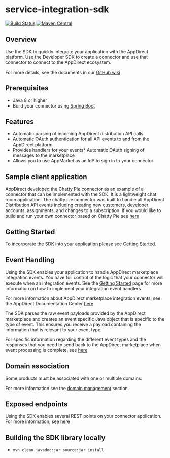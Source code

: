 # service-integration-sdk

[![Build Status](https://travis-ci.org/AppDirect/service-integration-sdk.svg?branch=master)](https://travis-ci.org/AppDirect/service-integration-sdk)
[![Maven Central](https://maven-badges.herokuapp.com/maven-central/com.appdirect/service-integration-sdk/badge.svg?style=plastic)](https://maven-badges.herokuapp.com/maven-central/com.appdirect/service-integration-sdk)

## Overview
Use the SDK to quickly integrate your application with the AppDirect platform. Use the Developer SDK to create a connector and use that connector to connect to the AppDirect ecosystem.

For more details, see the documents in our [GitHub wiki](https://github.com/AppDirect/service-integration-sdk/wiki)

## Prerequisites
* Java 8 or higher
* Build your connector using [Spring Boot](https://projects.spring.io/spring-boot/)

## Features
* Automatic parsing of incoming AppDirect distribution API calls
* Automatic OAuth authentication for all API events to and from the AppDirect platform
* Provides handlers for your events* Automatic OAuth signing of messages to the marketplace
* Allows you to use AppMarket as an IdP to sign in to your connector

## Sample client application 
AppDirect developed the Chatty Pie connector as an example of a connector that can be implemented with the SDK. It is a lightweight chat room application. The chatty pie connector was built to handle all AppDirect Distribution API events including creating new customers, developer accounts, assignments, and changes to a subscription. 
If you would like to build and run your own connector based on Chatty Pie see [here](https://github.com/AppDirect/chatty-pie-connector)


## Getting Started
To incorporate the SDK into your application please see  [Getting Started](https://github.com/AppDirect/service-integration-sdk/wiki/Getting-Started).

## Event Handling
Using the SDK enables your application to handle AppDirect marketplace integration events. You have full control
of the logic that your connector will execute when an integration events. See the [Getting Started](https://github.com/AppDirect/service-integration-sdk/wiki/Getting-Started)
page for more information on how to implement your integration event handlers.

For more information about AppDirect marketplace integration events, see the AppDirect Documentation Center
[here](https://help.appdirect.com/appdistrib/Default.htm#Dev-DistributionGuide/en-subs-event-notifs.html%3FTocPath%3DIntegrate%2520with%2520AppDirect%7CEvent%2520notifications%7CSubscription%2520event%2520notifications%7C_____0/?location%20=%20appdistribution)

The SDK parses the raw event payloads provided by the AppDirect marketplace and creates an event specific Java object that is specific to the type
of event. This ensures you receive a payload containing the information that is relevant to your event type.

For specific information regarding the different event types and the responses that you need to send back to the 
AppDirect marketplace when event processing is complete, see [here](https://github.com/AppDirect/service-integration-sdk/wiki/Event-Descriptions)

## Domain association
Some products must be associated with one or multiple domains. 

For more information see the [domain management](https://github.com/AppDirect/service-integration-sdk/wiki/Domain-management) section.

## Exposed endpoints
Using the SDK enables several REST points on your connector application. For more information, see [here](https://github.com/AppDirect/service-integration-sdk/wiki/Exposed-endpoints)

## Building the SDK library locally
* `mvn clean javadoc:jar source:jar install`

